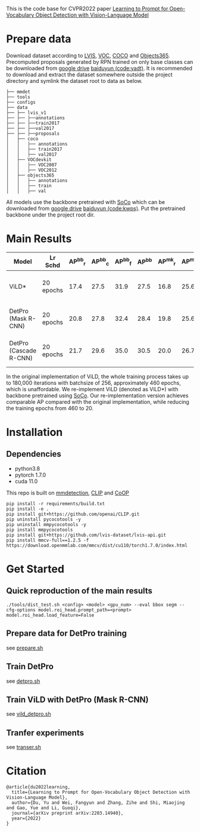 This is the code base for CVPR2022 paper [Learning to Prompt for Open-Vocabulary Object Detection with Vision-Language Model](https://arxiv.org/abs/2203.14940)

# Prepare data
Download dataset according to [LVIS](https://www.lvisdataset.org/), [VOC](http://host.robots.ox.ac.uk/pascal/VOC/), [COCO](https://cocodataset.org/#home) and [Objects365](https://www.objects365.org/overview.html). Precomputed proposals generated by RPN trained on only base classes can be downloaded from [google drive](https://drive.google.com/drive/folders/1rV6jJxbiELT4GNvfDYnRAuYJTw2AM_yR?usp=sharing) [baiduyun (code:yadt)](https://pan.baidu.com/s/1iNMS1XPzu1lOCObFYMe38g). It is recommended to download and extract the dataset somewhere outside the project directory and symlink the dataset root to data as below.
```
├── mmdet
├── tools
├── configs
├── data
├── ├── lvis_v1
├── ├── ├──annotations
├── ├── ├──train2017
├── ├── ├──val2017
├── ├── ├──proposals
│   ├── coco
│   │   ├── annotations
│   │   ├── train2017
│   │   ├── val2017
│   ├── VOCdevkit
│   │   ├── VOC2007
│   │   ├── VOC2012
│   ├── objects365
│   │   ├── annotations
│   │   ├── train
│   │   ├── val

```
All models use the backbone pretrained with [SoCo](https://github.com/hologerry/SoCo) which can be downloaded from [google drive](https://drive.google.com/file/d/1z6Tb2MPFJDv9qpEyn_J0cJcXOguKTiL0/view?usp=sharing) [baiduyun (code:kwps)](https://pan.baidu.com/s/1FHN-9vsH16w4TAusyHnXvg). Put the pretrained backbone under the project root dir.
# Main Results
| Model                  | Lr Schd   | AP<sup>bb</sup><sub>r</sub> | AP<sup>bb</sup><sub>c</sub> | AP<sup>bb</sup><sub>f</sub> | AP<sup>bb</sup> | AP<sup>mk</sup><sub>r</sub> | AP<sup>mk</sup><sub>c</sub>| AP<sup>mk</sup><sub>f</sub> | AP<sup>mk</sup> | Config | Prompt | Model |
| ---------------------- | --------- | ---- | ---- | ---- | ---- | ------- | ---- | ---- | ---- | ------ | ------ | ----- |
| ViLD*                   | 20 epochs | 17.4 | 27.5 | 31.9 | 27.5 | 16.8 | 25.6 | 28.5 | 25.2 | [config](https://github.com/dyabel/detpro/blob/main/configs/lvis/detpro_ens_20e.py) |  [google drive](https://drive.google.com/file/d/1PMPvEWYLi2Kp2wgIiMR8m9r4mLDkxyUJ/view?usp=sharing) [baiduyun (code:a5ni)](https://pan.baidu.com/s/1Sxz_RklI7F11F07VACVYtg) | [google drive](https://drive.google.com/file/d/1w4ZIZNBTR3ZAZVzlcLgrkatljYpbvAvA/view?usp=sharing) [baiduyun (code:cyhv)](https://pan.baidu.com/s/18ijRffI6ZaDt7hXKMRA5SQ) |
| DetPro (Mask R-CNN)    | 20 epochs | 20.8 | 27.8 | 32.4 | 28.4 | 19.8 | 25.6 | 28.9 | 25.9 | [config](https://github.com/dyabel/detpro/blob/main/configs/lvis/detpro_ens_20e.py) | [google drive](https://drive.google.com/file/d/1T-Ydo0YgneDbZYU2hu3wWm9MZ2plxGT_/view?usp=sharing) [baiduyun (code:uvab)](https://pan.baidu.com/s/1MjV1DqiO0gHftyKjuiPrTA)| [google drive](https://drive.google.com/file/d/1ktTMZWFjUAGjzjlOdzxGfKQR8u9x_OmX/view?usp=sharing) [baiduyun (code:apmq)](https://pan.baidu.com/s/1E7SwKW-p4BpGsQE1j9hXXg)|
| DetPro (Cascade R-CNN) | 20 epochs | 21.7 | 29.6 | 35.0 | 30.5 | 20.0 | 26.7 | 30.4 | 27.0 | [config](https://github.com/dyabel/detpro/blob/main/configs/lvis/cascade_mask_rcnn_r50_fpn_sample1e-3_mstrain_20e_lvis_v1_pretrain_ens.py) |[google drive](https://drive.google.com/file/d/1T-Ydo0YgneDbZYU2hu3wWm9MZ2plxGT_/view?usp=sharing) [baiduyun (code:uvab)](https://pan.baidu.com/s/1MjV1DqiO0gHftyKjuiPrTA)  | [google drive](https://drive.google.com/file/d/1QAtd32QXiXK7haXuHFE_CO24GpKr07Za/view?usp=sharing) [baiduyun (code:5ee9)](https://pan.baidu.com/s/1tmi61kO_JnkuNPDyt455eQ) | 

In the original implementation of ViLD, the whole training process takes up to 180,000 iterations with batchsize of 256, approximately 460 epochs, which is unaffordable. We re-implement ViLD (denoted as ViLD*) with backbone pretrained using [SoCo](https://github.com/hologerry/SoCo). Our re-implementation version achieves comparable AP compared with the original implementation, while reducing the training epochs from 460 to 20.
# Installation
## Dependencies
+ python3.8
+ pytorch 1.7.0
+ cuda 11.0

This repo is built on [mmdetection](https://github.com/open-mmlab/mmdetection), [CLIP](https://github.com/openai/CLIP.git) and [CoOP](https://github.com/kaiyangzhou/coop)

```shell
pip install -r requirements/build.txt
pip install -e .
pip install git+https://github.com/openai/CLIP.git
pip uninstall pycocotools -y
pip uninstall mmpycocotools -y
pip install mmpycocotools
pip install git+https://github.com/lvis-dataset/lvis-api.git
pip install mmcv-full==1.2.5 -f https://download.openmmlab.com/mmcv/dist/cu110/torch1.7.0/index.html
```
# Get Started
## Quick reproduction of the main results
```
./tools/dist_test.sh <config> <model> <gpu_num> --eval bbox segm --cfg-options model.roi_head.prompt_path=<prompt> model.roi_head.load_feature=False 
```
## Prepare data for DetPro training
see [prepare.sh](https://github.com/dyabel/detpro/blob/main/prepare.sh)
## Train DetPro
see [detpro.sh](https://github.com/dyabel/detpro/blob/main/detpro.sh)
## Train ViLD with DetPro (Mask R-CNN)
see [vild_detpro.sh](https://github.com/dyabel/detpro/blob/main/vild_detpro.sh)
## Tranfer experiments
see [transer.sh](https://github.com/dyabel/detpro/blob/main/transfer.sh)
# Citation
```
@article{du2022learning,
  title={Learning to Prompt for Open-Vocabulary Object Detection with Vision-Language Model},
  author={Du, Yu and Wei, Fangyun and Zhang, Zihe and Shi, Miaojing and Gao, Yue and Li, Guoqi},
  journal={arXiv preprint arXiv:2203.14940},
  year={2022}
}
```
